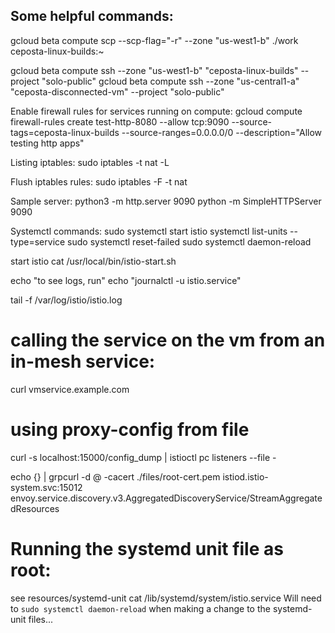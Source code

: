 ## Some helpful commands:

gcloud beta compute scp --scp-flag="-r" --zone "us-west1-b" ./work ceposta-linux-builds:~ 

gcloud beta compute ssh --zone "us-west1-b" "ceposta-linux-builds" --project "solo-public"
gcloud beta compute ssh --zone "us-central1-a" "ceposta-disconnected-vm" --project "solo-public"

Enable firewall rules for services running on compute:
gcloud compute firewall-rules create test-http-8080 --allow tcp:9090 --source-tags=ceposta-linux-builds --source-ranges=0.0.0.0/0 --description="Allow testing http apps"


Listing iptables:
sudo iptables -t nat -L

Flush iptables rules:
sudo iptables -F -t nat

Sample server:
python3 -m http.server 9090
python -m SimpleHTTPServer 9090

Systemctl commands:
sudo systemctl start istio
systemctl list-units --type=service
sudo systemctl reset-failed
sudo systemctl daemon-reload

start istio
cat /usr/local/bin/istio-start.sh 

echo "to see logs, run"
echo "journalctl -u istio.service"

tail -f /var/log/istio/istio.log 


# calling the service on the vm from an in-mesh service:

curl vmservice.example.com

# using proxy-config from file
curl -s localhost:15000/config_dump | istioctl pc listeners --file -

echo {} | grpcurl -d @ -cacert ./files/root-cert.pem istiod.istio-system.svc:15012 envoy.service.discovery.v3.AggregatedDiscoveryService/StreamAggregatedResources

# Running the systemd unit file as root:

see resources/systemd-unit
cat /lib/systemd/system/istio.service 
Will need to `sudo systemctl daemon-reload` when making a change to the systemd-unit files...
